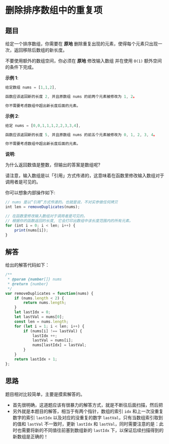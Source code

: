# 删除排序数组中的重复项
## 题目
给定一个排序数组，你需要在 **原地** 删除重复出现的元素，使得每个元素只出现一次，返回移除后数组的新长度。

不要使用额外的数组空间，你必须在 **原地** 修改输入数组 并在使用 ``O(1)`` 额外空间的条件下完成。

**示例 1**:
```js
给定数组 nums = [1,1,2], 

函数应该返回新的长度 2, 并且原数组 nums 的前两个元素被修改为 1, 2。 

你不需要考虑数组中超出新长度后面的元素。
```

**示例 2**:
```js
给定 nums = [0,0,1,1,1,2,2,3,3,4],

函数应该返回新的长度 5, 并且原数组 nums 的前五个元素被修改为 0, 1, 2, 3, 4。

你不需要考虑数组中超出新长度后面的元素。
```

**说明**:

为什么返回数值是整数，但输出的答案是数组呢?

请注意，输入数组是以「引用」方式传递的，这意味着在函数里修改输入数组对于调用者是可见的。

你可以想象内部操作如下:

```js
// nums 是以“引用”方式传递的。也就是说，不对实参做任何拷贝
int len = removeDuplicates(nums);

// 在函数里修改输入数组对于调用者是可见的。
// 根据你的函数返回的长度, 它会打印出数组中该长度范围内的所有元素。
for (int i = 0; i < len; i++) {
    print(nums[i]);
}
```

## 解答
给出的解答代码如下：
```js
/**
 * @param {number[]} nums
 * @return {number}
 */
var removeDuplicates = function(nums) {
    if (nums.length < 2) {
        return nums.length;
    }
    let lastIdx = 0;
    let lastVal = nums[0];
    const len = nums.length;
    for (let i = 1; i < len; i++) {
        if (nums[i] !== lastVal) {
            lastIdx ++;
            lastVal = nums[i];
            nums[lastIdx] = lastVal;
        }
    }
    return lastIdx + 1;
};
```
## 思路
题目相对比较简单，主要是摸索解答的。
- 首先很明确，这道题应该有很暴力的解答方式，就是不断往后面扫描，然后把
- 另外就是本题目的解答，相当于有两个指针，数组的索引 ``idx`` 和上一次没重复数字的索引 ``lastIdx`` 以及对应的没重复的数字 ``lastVal``，只有当数组索引取到的值和 ``lastVal`` 不一致时，更新 ``lastIdx`` 和 ``lastVal``，同时需要注意的是：此时也需要将新的不同值往前塞到数组新的 ``lastIdx`` 下，以保证后续扫描得到的新数组是正确的！